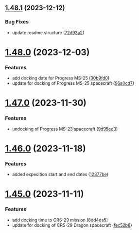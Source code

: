 ## [1.48.1](https://github.com/corquaid/international-space-station-APIs/compare/v1.48.0...v1.48.1) (2023-12-12)


### Bug Fixes

* update readme structure ([72d93a2](https://github.com/corquaid/international-space-station-APIs/commit/72d93a211869842e10c34cfc499e7f25aa756628))



# [1.48.0](https://github.com/corquaid/international-space-station-APIs/compare/v1.47.0...v1.48.0) (2023-12-03)


### Features

* add docking date for Progress MS-25 ([30b9fd0](https://github.com/corquaid/international-space-station-APIs/commit/30b9fd0e4182e586ae2f50514818f769d1ac31ef))
* update for docking of Progress MS-25 spacecraft ([96a0cd7](https://github.com/corquaid/international-space-station-APIs/commit/96a0cd73f0bec170ad3106a983f5ae61e147da63))



# [1.47.0](https://github.com/corquaid/international-space-station-APIs/compare/v1.46.0...v1.47.0) (2023-11-30)


### Features

* undocking of Progress MS-23 spacecraft ([9d95ed3](https://github.com/corquaid/international-space-station-APIs/commit/9d95ed36293c097eb4d3f4799e9b7f8928048174))



# [1.46.0](https://github.com/corquaid/international-space-station-APIs/compare/v1.45.0...v1.46.0) (2023-11-18)


### Features

* added expedition start and end dates ([12377be](https://github.com/corquaid/international-space-station-APIs/commit/12377be11380db76fcce927310b7d1c1dcc80819))



# [1.45.0](https://github.com/corquaid/international-space-station-APIs/compare/v1.44.0...v1.45.0) (2023-11-11)


### Features

* add docking time to CRS-29 mission ([8dd4da5](https://github.com/corquaid/international-space-station-APIs/commit/8dd4da50abd7789c46b79587652aadf7005fb958))
* update for docking of CRS-29 Dragon spacecraft ([fec52b8](https://github.com/corquaid/international-space-station-APIs/commit/fec52b8a1b45c92035c3239f1a3f903eb73376fb))




